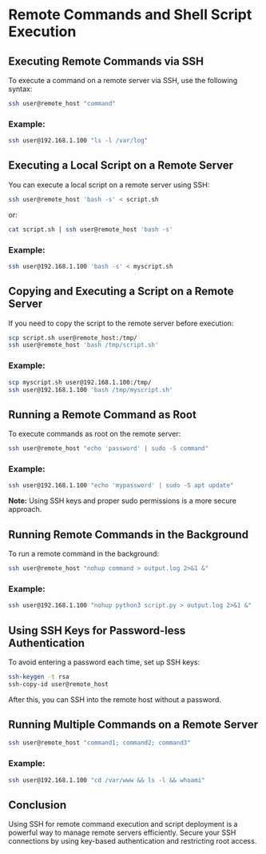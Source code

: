 # Remote Commands and Shell Script Execution

## Executing Remote Commands via SSH

To execute a command on a remote server via SSH, use the following syntax:

```sh
ssh user@remote_host "command"
```

### Example:
```sh
ssh user@192.168.1.100 "ls -l /var/log"
```

## Executing a Local Script on a Remote Server

You can execute a local script on a remote server using SSH:

```sh
ssh user@remote_host 'bash -s' < script.sh
```

or:

```sh
cat script.sh | ssh user@remote_host 'bash -s'
```

### Example:
```sh
ssh user@192.168.1.100 'bash -s' < myscript.sh
```

## Copying and Executing a Script on a Remote Server

If you need to copy the script to the remote server before execution:

```sh
scp script.sh user@remote_host:/tmp/
ssh user@remote_host 'bash /tmp/script.sh'
```

### Example:
```sh
scp myscript.sh user@192.168.1.100:/tmp/
ssh user@192.168.1.100 'bash /tmp/myscript.sh'
```

## Running a Remote Command as Root

To execute commands as root on the remote server:

```sh
ssh user@remote_host "echo 'password' | sudo -S command"
```

### Example:
```sh
ssh user@192.168.1.100 "echo 'mypassword' | sudo -S apt update"
```

**Note:** Using SSH keys and proper sudo permissions is a more secure approach.

## Running Remote Commands in the Background

To run a remote command in the background:

```sh
ssh user@remote_host "nohup command > output.log 2>&1 &"
```

### Example:
```sh
ssh user@192.168.1.100 "nohup python3 script.py > output.log 2>&1 &"
```

## Using SSH Keys for Password-less Authentication

To avoid entering a password each time, set up SSH keys:

```sh
ssh-keygen -t rsa
ssh-copy-id user@remote_host
```

After this, you can SSH into the remote host without a password.

## Running Multiple Commands on a Remote Server

```sh
ssh user@remote_host "command1; command2; command3"
```

### Example:
```sh
ssh user@192.168.1.100 "cd /var/www && ls -l && whoami"
```

## Conclusion

Using SSH for remote command execution and script deployment is a powerful way to manage remote servers efficiently. Secure your SSH connections by using key-based authentication and restricting root access.

